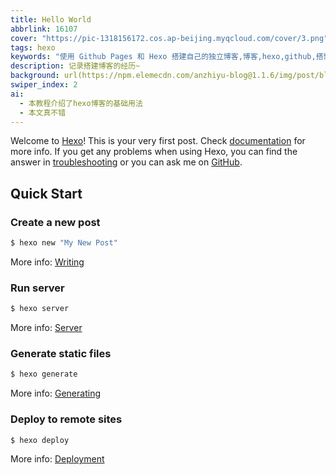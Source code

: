 ```yaml
---
title: Hello World
abbrlink: 16107
cover: "https://pic-1318156172.cos.ap-beijing.myqcloud.com/cover/3.png"
tags: hexo
keywords: "使用 Github Pages 和 Hexo 搭建自己的独立博客,博客,hexo,github,搭博客"
description: 记录搭建博客的经历~
background: url(https://npm.elemecdn.com/anzhiyu-blog@1.1.6/img/post/blog-construct/banner.jpg)
swiper_index: 2
ai:
  - 本教程介绍了hexo博客的基础用法
  - 本文真不错
---
```

Welcome to [Hexo](https://hexo.io/)! This is your very first post. Check [documentation](https://hexo.io/docs/) for more info. If you get any problems when using Hexo, you can find the answer in [troubleshooting](https://hexo.io/docs/troubleshooting.html) or you can ask me on [GitHub](https://github.com/hexojs/hexo/issues).

## Quick Start

### Create a new post

``` bash
$ hexo new "My New Post"
```

More info: [Writing](https://hexo.io/docs/writing.html)

### Run server

``` bash
$ hexo server
```

More info: [Server](https://hexo.io/docs/server.html)

### Generate static files

``` bash
$ hexo generate
```

More info: [Generating](https://hexo.io/docs/generating.html)

### Deploy to remote sites

``` bash
$ hexo deploy
```

More info: [Deployment](https://hexo.io/docs/one-command-deployment.html)
